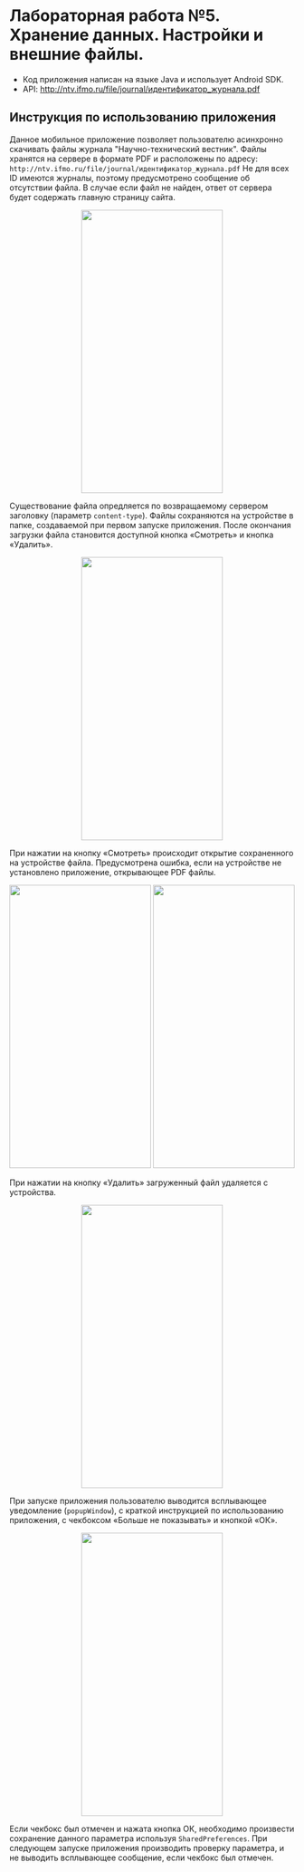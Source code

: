 # Лабораторная работа №5. Хранение данных. Настройки и внешние файлы.
- Код приложения написан на языке Java и использует Android SDK.
- API: http://ntv.ifmo.ru/file/journal/идентификатор_журнала.pdf

## Инструкция по использованию приложения
Данное мобильное приложение позволяет пользователю асинхронно скачивать файлы журнала "Научно-технический вестник". Файлы хранятся на сервере в формате PDF и расположены по адресу: `http://ntv.ifmo.ru/file/journal/идентификатор_журнала.pdf`
Не для всех ID имеются журналы, поэтому предусмотрено сообщение об отсутствии файла. В случае если файл не найден, ответ от сервера будет содержать главную страницу сайта.
<p align="center">
<img src="https://sun9-80.userapi.com/impg/p6NaFuHB0YQf2dY1e90NIRX5PPpBOoI7gif2uQ/RLgYwsoaDhY.jpg?size=720x1520&quality=95&sign=245a5a95656d911e6a4ae59a55339e26&type=album" width="250" height="500"> 
</p>

Существование файла опредляется по возвращаемому сервером заголовку (параметр `content-type`).
Файлы сохраняются на устройстве в папке, создаваемой при первом запуске приложения.
После окончания загрузки файла становится доступной кнопка «Смотреть» и кнопка «Удалить».
<p align="center">
<img src="https://sun9-18.userapi.com/impg/CONkksuEd_9oMJ46DKDb1WNxPDzaYzmGLWyKcg/ycgMSao8yko.jpg?size=720x1520&quality=95&sign=145e8308ed39d8214607e043a4733115&type=album" width="250" height="500"> 
</p>

При нажатии на кнопку «Смотреть» происходит открытие сохраненного на устройстве файла. Предусмотрена ошибка, если на устройстве не установлено приложение, открывающее PDF файлы.
<p align="center">
<img src="https://sun9-75.userapi.com/impg/iP7lVmuUP9bdEhWR2ZgPFjGvKiQ5rP9NVpJALQ/258xA8BeUmg.jpg?size=720x1520&quality=95&sign=593b6b632b5a3050002c52e6b9eeab93&type=album" width="250" height="500"> 
<img src="https://sun9-78.userapi.com/impg/5qDBOgu9wSMkqj_ynrKs8BZRvsPn2Mc31NpudA/P6Yo23L6tFA.jpg?size=720x1520&quality=95&sign=b7b06b1c9fcfb44ef62c2a0ea14d90ad&type=album" width="250" height="500"> 
</p>

При нажатии на кнопку «Удалить» загруженный файл удаляется с устройства.
<p align="center">
<img src="https://sun9-79.userapi.com/impg/JiWlCRnRHgi6DjXDsn11hRoXNtdkbwPnS8-p4g/NEY0YSZrJYk.jpg?size=720x1520&quality=95&sign=9e54f40aa5c27c65b31c48b4be420506&type=album" width="250" height="500"> 
</p>

При запуске приложения пользователю выводится всплывающее уведомление (`popupWindow`), с краткой инструкцией по использованию приложения, с чекбоксом «Больше не показывать» и кнопкой «ОК».
<p align="center">
<img src="https://sun9-38.userapi.com/impg/9e_YC09cGp94zPAhaaAfvgvDvzESx8Bq9EHkuA/IVa-93YIlBc.jpg?size=720x1520&quality=95&sign=761e690b178af1b58054def95153ab85&type=album" width="250" height="500"> 
</p>

Если чекбокс был отмечен и нажата кнопка ОК, необходимо произвести сохранение данного параметра используя `SharedPreferences`. При следующем запуске приложения производить проверку параметра, и не выводить всплывающее сообщение, если чекбокс был отмечен.
